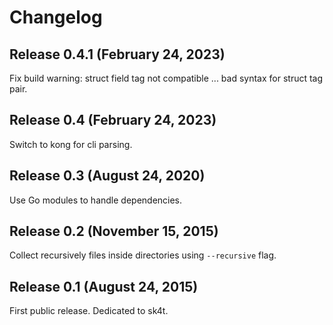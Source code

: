 # Changelog

## Release 0.4.1 (February 24, 2023)

Fix build warning: struct field tag not compatible ... bad syntax for struct
tag pair.

## Release 0.4 (February 24, 2023)

Switch to kong for cli parsing.

## Release 0.3 (August 24, 2020)

Use Go modules to handle dependencies.

## Release 0.2 (November 15, 2015)

Collect recursively files inside directories using `--recursive` flag.

## Release 0.1 (August 24, 2015)

First public release.
Dedicated to sk4t.
